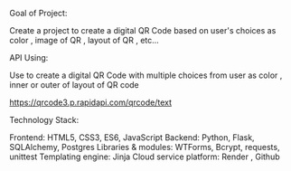 Goal of Project:

Create a project to create a digital QR Code based on user's choices as color , image of QR , layout of QR , etc...

API Using:

Use to create a digital QR Code with multiple choices from user as color , inner or outer of layout of QR code

https://qrcode3.p.rapidapi.com/qrcode/text

Technology Stack:

Frontend: HTML5, CSS3, ES6, JavaScript
Backend: Python, Flask, SQLAlchemy, Postgres
Libraries & modules: WTForms, Bcrypt, requests, unittest
Templating engine: Jinja
Cloud service platform: Render , Github

